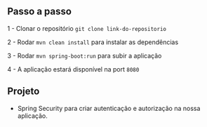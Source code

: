 ## Passo a passo

1 - Clonar o repositório `git clone link-do-repositorio`

2 - Rodar `mvn clean install` para instalar as dependências

3 - Rodar `mvn spring-boot:run` para subir a aplicação

4 - A aplicação estará disponível na port `8080`


## Projeto 

- Spring Security para criar autenticação e autorização na nossa aplicação. 